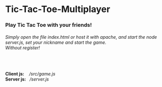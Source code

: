 # Tic-Tac-Toe-Multiplayer
<h3>Play Tic Tac Toe with your friends!</h3>
<h6>
Simply open the file index.html or host it with apache, and start the node server.js, set your nickname and start the game.<br>
Without register!
</h6>
<br>
<br>
<b>Client js:</b>&nbsp;&nbsp;&nbsp;&nbsp;<i>/src/game.js</i>
<br>
<b>Server js:</b>&nbsp;&nbsp;&nbsp;<i>/server.js</i>
